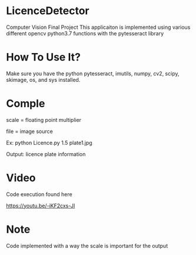 # LicenceDetector
 Computer Vision Final Project
 This applicaiton is implemented using various different opencv python3.7 functions with the pytesseract library

# How To Use It?
  Make sure you have the python pytesseract, imutils, numpy, cv2, scipy, skimage, os, and sys installed.
  
# Comple
  scale = floating point multiplier

  file = image source

  Ex:
  python Licence.py 1.5 plate1.jpg

  Output:
  licence plate information

# Video
  Code execution found here
  
  https://youtu.be/-iKF2cxs-JI

# Note
  Code implemented with a way the scale is important for the output
